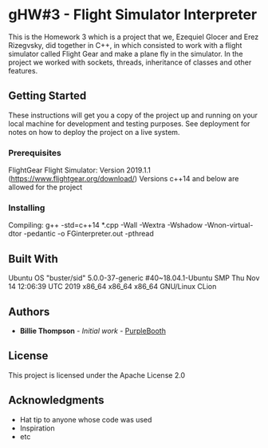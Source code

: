 # gHW#3 - Flight Simulator Interpreter
This is the Homework 3 which is a project that we, Ezequiel Glocer and Erez Rizegvsky, did together in C++, in which  consisted to work with a flight simulator called Flight Gear and make a plane fly in the simulator. In the project we worked with sockets, threads, inheritance of classes and other features.

## Getting Started

These instructions will get you a copy of the project up and running on your local machine for development and testing purposes. See deployment for notes on how to deploy the project on a live system.

### Prerequisites

FlightGear Flight Simulator: Version 2019.1.1 (https://www.flightgear.org/download/) 
Versions c++14 and below are allowed for the project

### Installing
Compiling:
g++ -std=c++14 *.cpp -Wall -Wextra -Wshadow -Wnon-virtual-dtor -pedantic -o FGinterpreter.out -pthread

## Built With
Ubuntu OS "buster/sid"
5.0.0-37-generic #40~18.04.1-Ubuntu SMP Thu Nov 14 12:06:39 UTC 2019 x86_64 x86_64 x86_64 GNU/Linux
CLion

## Authors

* **Billie Thompson** - *Initial work* - [PurpleBooth](https://github.com/PurpleBooth)



## License

This project is licensed under the Apache License 2.0

## Acknowledgments

* Hat tip to anyone whose code was used
* Inspiration
* etc

